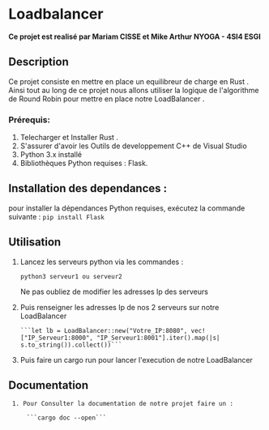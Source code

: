 # Loadbalancer
**Ce projet est realisé par  Mariam CISSE et  Mike Arthur NYOGA - 4SI4 ESGI**

## **Description**

Ce projet consiste en mettre en place un equilibreur de charge en Rust . Ainsi tout au long de ce projet nous allons utiliser la logique de l'algorithme de Round Robin pour mettre en place notre LoadBalancer .

### **Prérequis**:
	
  1. Telecharger et Installer Rust  . 
  2. S'assurer d'avoir les Outils de developpement C++ de Visual Studio
  3. Python 3.x installé
  4. Bibliothèques Python requises : Flask.  

## **Installation des dependances** :
pour installer la  dépendances Python requises, exécutez la commande suivante  :
		```pip install Flask```

## **Utilisation**
  1.  Lancez les serveurs python via les commandes :
         
      ```python3 serveur1 ou serveur2 ```
        
        Ne pas oubliez de modifier les adresses Ip des serveurs 
      
   2.  Puis renseigner les adresses Ip de nos 2 serveurs sur notre LoadBalancer
           
           ```let lb = LoadBalancer::new("Votre_IP:8080", vec!["IP_Serveur1:8000", "IP_Serveur1:8001"].iter().map(|s| s.to_string()).collect())```
    
   3.  Puis faire un cargo run pour lancer l'execution de notre LoadBalancer


  ## **Documentation**

     1. Pour Consulter la documentation de notre projet faire un :

         ```cargo doc --open```